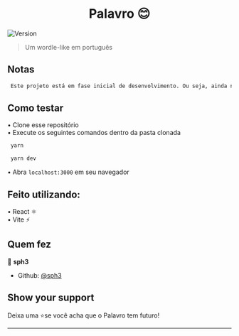 <h1 align="center">Palavro 😊</h1>
<p>
  <img alt="Version" src="https://img.shields.io/badge/version-0.0.1--alpha-blue.svg?cacheSeconds=2592000" />
</p>

> Um wordle-like em português

## Notas

```sh
 Este projeto está em fase inicial de desenvolvimento. Ou seja, ainda não é um jogo funcional.
```

## Como testar
• Clone esse repositório <br>
• Execute os seguintes comandos dentro da pasta clonada
```sh
 yarn
```
```sh
 yarn dev
```
• Abra `localhost:3000` em seu navegador

## Feito utilizando:

<p>
• React ⚛ <br>
• Vite ⚡
</p>

## Quem fez

👤 **sph3**

- Github: [@sph3](https://github.com/sph3)

## Show your support

Deixa uma ⭐️se você acha que o Palavro tem futuro!

---
